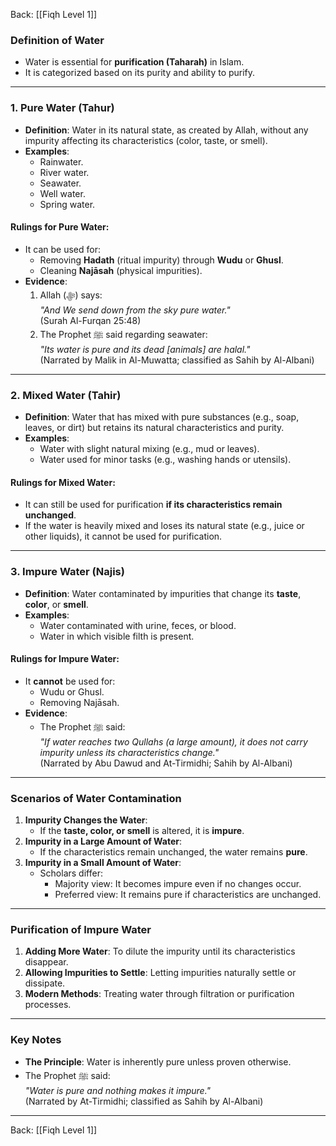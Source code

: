 Back: [[Fiqh Level 1]]

### **Definition of Water**

- Water is essential for **purification (Taharah)** in Islam.
- It is categorized based on its purity and ability to purify.

---

### **1. Pure Water (Tahur)**

- **Definition**: Water in its natural state, as created by Allah, without any impurity affecting its characteristics (color, taste, or smell).
- **Examples**:
    - Rainwater.
    - River water.
    - Seawater.
    - Well water.
    - Spring water.

#### **Rulings for Pure Water**:

- It can be used for:
    - Removing **Hadath** (ritual impurity) through **Wudu** or **Ghusl**.
    - Cleaning **Najāsah** (physical impurities).
- **Evidence**:
    1. Allah (ﷻ) says:  
        _"And We send down from the sky pure water."_  
        (Surah Al-Furqan 25:48)
    2. The Prophet ﷺ said regarding seawater:  
        _"Its water is pure and its dead [animals] are halal."_  
        (Narrated by Malik in Al-Muwatta; classified as Sahih by Al-Albani)

---

### **2. Mixed Water (Tahir)**

- **Definition**: Water that has mixed with pure substances (e.g., soap, leaves, or dirt) but retains its natural characteristics and purity.
- **Examples**:
    - Water with slight natural mixing (e.g., mud or leaves).
    - Water used for minor tasks (e.g., washing hands or utensils).

#### **Rulings for Mixed Water**:

- It can still be used for purification **if its characteristics remain unchanged**.
- If the water is heavily mixed and loses its natural state (e.g., juice or other liquids), it cannot be used for purification.

---

### **3. Impure Water (Najis)**

- **Definition**: Water contaminated by impurities that change its **taste**, **color**, or **smell**.
- **Examples**:
    - Water contaminated with urine, feces, or blood.
    - Water in which visible filth is present.

#### **Rulings for Impure Water**:

- It **cannot** be used for:
    - Wudu or Ghusl.
    - Removing Najāsah.
- **Evidence**:
    - The Prophet ﷺ said:  
        _"If water reaches two Qullahs (a large amount), it does not carry impurity unless its characteristics change."_  
        (Narrated by Abu Dawud and At-Tirmidhi; Sahih by Al-Albani)

---

### **Scenarios of Water Contamination**

1. **Impurity Changes the Water**:
    - If the **taste, color, or smell** is altered, it is **impure**.
2. **Impurity in a Large Amount of Water**:
    - If the characteristics remain unchanged, the water remains **pure**.
3. **Impurity in a Small Amount of Water**:
    - Scholars differ:
        - Majority view: It becomes impure even if no changes occur.
        - Preferred view: It remains pure if characteristics are unchanged.

---

### **Purification of Impure Water**

1. **Adding More Water**: To dilute the impurity until its characteristics disappear.
2. **Allowing Impurities to Settle**: Letting impurities naturally settle or dissipate.
3. **Modern Methods**: Treating water through filtration or purification processes.

---

### **Key Notes**

- **The Principle**: Water is inherently pure unless proven otherwise.
- The Prophet ﷺ said:  
    _"Water is pure and nothing makes it impure."_  
    (Narrated by At-Tirmidhi; classified as Sahih by Al-Albani)

---
Back: [[Fiqh Level 1]]
